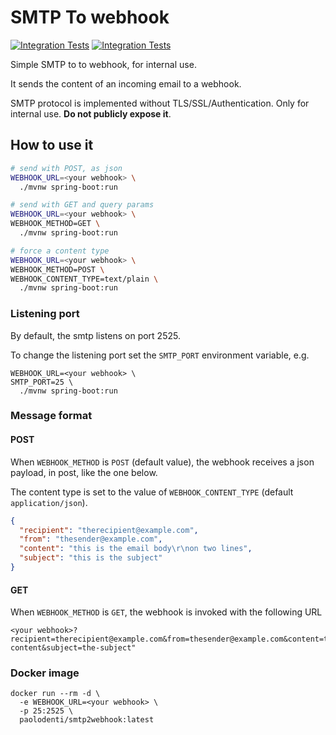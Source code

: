 # SMTP To webhook

[![Integration Tests](https://github.com/paolodenti/smtp2webhook/actions/workflows/tests.yaml/badge.svg)](https://github.com/paolodenti/smtp2webhook/actions/workflows/tests.yaml)
[![Integration Tests](https://github.com/paolodenti/smtp2webhook/actions/workflows/tests.yaml/badge.svg)](https://github.com/paolodenti/smtp2webhook/actions/workflows/tests.yaml)

Simple SMTP to to webhook, for internal use.

It sends the content of an incoming email to a webhook.

SMTP protocol is implemented without TLS/SSL/Authentication.
Only for internal use. **Do not publicly expose it**.

## How to use it

```bash
# send with POST, as json
WEBHOOK_URL=<your webhook> \
  ./mvnw spring-boot:run
```

```bash
# send with GET and query params
WEBHOOK_URL=<your webhook> \
WEBHOOK_METHOD=GET \
  ./mvnw spring-boot:run
```

```bash
# force a content type
WEBHOOK_URL=<your webhook> \
WEBHOOK_METHOD=POST \
WEBHOOK_CONTENT_TYPE=text/plain \
  ./mvnw spring-boot:run
```

### Listening port

By default, the smtp listens on port 2525.

To change the listening port set the `SMTP_PORT` environment variable, e.g.

```
WEBHOOK_URL=<your webhook> \
SMTP_PORT=25 \
  ./mvnw spring-boot:run
```

### Message format

#### POST

When `WEBHOOK_METHOD` is `POST` (default value), the webhook receives a json payload, in post, like the one below.

The content type is set to the value of `WEBHOOK_CONTENT_TYPE` (default `application/json`).

```json
{
  "recipient": "therecipient@example.com",
  "from": "thesender@example.com",
  "content": "this is the email body\r\non two lines",
  "subject": "this is the subject"
}
```

#### GET

When `WEBHOOK_METHOD` is `GET`, the webhook is invoked with the following URL

```
<your webhook>?recipient=therecipient@example.com&from=thesender@example.com&content=the-content&subject=the-subject"
```

### Docker image

```
docker run --rm -d \
  -e WEBHOOK_URL=<your webhook> \
  -p 25:2525 \
  paolodenti/smtp2webhook:latest
```
